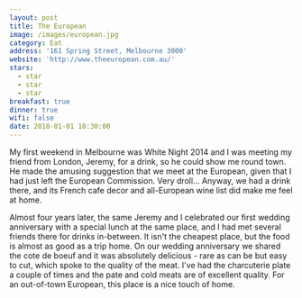 ```yaml
---
layout: post
title: The European
image: /images/european.jpg
category: Eat
address: '161 Spring Street, Melbourne 3000'
website: 'http://www.theeuropean.com.au/'
stars:
  - star
  - star
  - star
breakfast: true
dinner: true
wifi: false
date: 2018-01-01 18:30:00
---
```



My first weekend in Melbourne was White Night 2014 and I was meeting my friend from London, Jeremy, for a drink, so he could show me round town. He made the amusing suggestion that we meet at the European, given that I had just left the European Commission. Very droll… Anyway, we had a drink there, and its French cafe decor and all-European wine list did make me feel at home.

Almost four years later, the same Jeremy and I celebrated our first wedding anniversary with a special lunch at the same place, and I had met several&nbsp; friends there for drinks in-between. It isn't the cheapest place, but the food is almost as good as a trip home. On our wedding anniversary we shared the cote de boeuf and it was absolutely delicious - rare as can be but easy to cut, which spoke to the quality of the meat. I've had the charcuterie plate a couple of times and the pate and cold meats are of excellent quality. For an out-of-town European, this place is a nice touch of home.